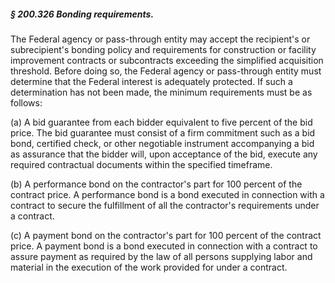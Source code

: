 ##### § 200.326 Bonding requirements. #####

The Federal agency or pass-through entity may accept the recipient's or subrecipient's bonding policy and requirements for construction or facility improvement contracts or subcontracts exceeding the simplified acquisition threshold. Before doing so, the Federal agency or pass-through entity must determine that the Federal interest is adequately protected. If such a determination has not been made, the minimum requirements must be as follows:

(a) A bid guarantee from each bidder equivalent to five percent of the bid price. The bid guarantee must consist of a firm commitment such as a bid bond, certified check, or other negotiable instrument accompanying a bid as assurance that the bidder will, upon acceptance of the bid, execute any required contractual documents within the specified timeframe.

(b) A performance bond on the contractor's part for 100 percent of the contract price. A performance bond is a bond executed in connection with a contract to secure the fulfillment of all the contractor's requirements under a contract.

(c) A payment bond on the contractor's part for 100 percent of the contract price. A payment bond is a bond executed in connection with a contract to assure payment as required by the law of all persons supplying labor and material in the execution of the work provided for under a contract.
